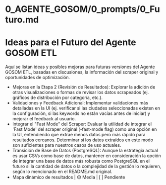 # 0_AGENTE_GOSOM/0_prompts/0_Futuro.md

# Ideas para el Futuro del Agente GOSOM ETL

Aquí se listan ideas y posibles mejoras para futuras versiones del Agente GOSOM ETL, basadas en discusiones, la información del scraper original y oportunidades de optimización.


- Mejoras en la Etapa 2 (Revisión de Resultados): Explorar la adición de otras visualizaciones o formas de revisar los datos scrapeados (ej. gráficos de distribución por categoría, etc.).
- Validaciones y Feedback Adicional: Implementar validaciones más detalladas en la UI (ej. verificar si las ciudades seleccionadas existen en la configuración, si las keywords no están vacías antes de iniciar) y mejorar el feedback al usuario.
- Integrar el "Fast Mode" del Scraper: Evaluar la utilidad de integrar el 'Fast Mode' del scraper original (-fast-mode flag) como una opción en la UI, entendiendo que extrae menos datos pero más rápido para resultados cercanos. Determinar si los datos extraídos en este modo son suficientes para nuestros casos de uso actuales.
- Transición de Base de Datos (PostgreSQL): Aunque la estrategia actual es usar CSVs como base de datos, mantener en consideración la opción de integrar una base de datos más robusta como PostgreSQL en el futuro si la cantidad de datos o la complejidad de la gestión lo requieren, según lo mencionado en el README.md original.
- Mapa dinámico de resultados | 🟡 Media | [ ] Pendiente 

